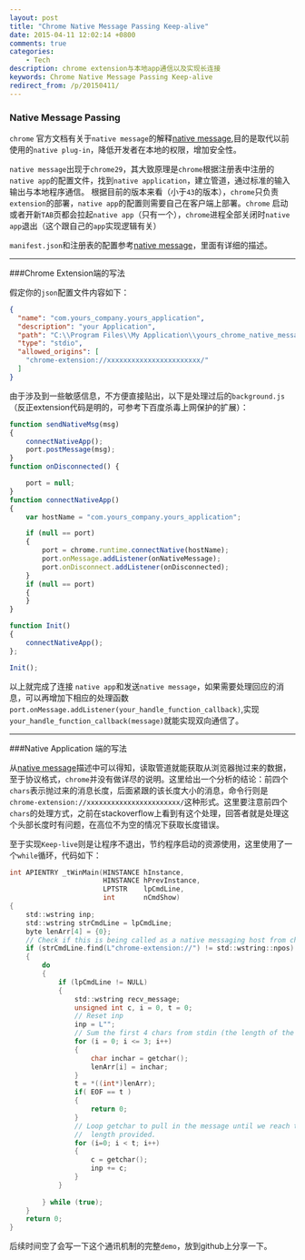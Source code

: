 ```yaml
---
layout: post
title: "Chrome Native Message Passing Keep-alive"
date: 2015-04-11 12:02:14 +0800
comments: true
categories:
    - Tech
description: chrome extension与本地app通信以及实现长连接
keywords: Chrome Native Message Passing Keep-alive
redirect_from: /p/20150411/
---
```


### Native Message Passing
`chrome` 官方文档有关于`native message`的解释[native message][],目的是取代以前使用的`native plug-in`，降低开发者在本地的权限，增加安全性。

`native message`出现于`chrome29`，其大致原理是`chrome`根据注册表中注册的`native app`的配置文件，找到`native application`，建立管道，通过标准的输入输出与本地程序通信。
根据目前的版本来看（小于`43`的版本），`chrome`只负责`extension`的部署，`native app`的配置则需要自己在客户端上部署。`chrome` 启动或者开新`TAB`页都会拉起`native app`（只有一个），`chrome`进程全部关闭时`native app`退出（这个跟自己的`app`实现逻辑有关）

[native message]: https://developer.chrome.com/extensions/nativeMessaging

<!-- more -->

`manifest.json`和注册表的配置参考[native message][]，里面有详细的描述。

---
###Chrome Extension端的写法

假定你的`json`配置文件内容如下：

```json
{
  "name": "com.yours_company.yours_application",
  "description": "your Application",
  "path": "C:\\Program Files\\My Application\\yours_chrome_native_messaging_host.exe",
  "type": "stdio",
  "allowed_origins": [
    "chrome-extension://xxxxxxxxxxxxxxxxxxxxxxx/"
  ]
}
```

由于涉及到一些敏感信息，不方便直接贴出，以下是处理过后的`background.js`（反正extension代码是明的，可参考下百度杀毒上网保护的扩展）：

```js
function sendNativeMsg(msg) 
{
	connectNativeApp();
	port.postMessage(msg);
}
function onDisconnected() {

    port = null;
}
function connectNativeApp() 
{
    var hostName = "com.yours_company.yours_application";

    if (null == port) 
    {
    	port = chrome.runtime.connectNative(hostName);     
        port.onMessage.addListener(onNativeMessage);
        port.onDisconnect.addListener(onDisconnected);
    }
    if (null == port) 
    {
    }
}

function Init()
{
    connectNativeApp();
};

Init();
```
以上就完成了连接 `native app`和发送`native message`，如果需要处理回应的消息，可以再增加下相应的处理函数` port.onMessage.addListener(your_handle_function_callback)`,实现`your_handle_function_callback(message)`就能实现双向通信了。

---
###Native Application 端的写法

从[native message][]描述中可以得知，读取管道就能获取从浏览器抛过来的数据，至于协议格式，`chrome`并没有做详尽的说明。这里给出一个分析的结论：前四个`chars`表示抛过来的消息长度，后面紧跟的该长度大小的消息，命令行则是`chrome-extension://xxxxxxxxxxxxxxxxxxxxxxx/`这种形式。这里要注意前四个`chars`的处理方式，之前在stackoverflow上看到有这个处理，回答者就是处理这个头部长度时有问题，在高位不为空的情况下获取长度错误。

至于实现`Keep-live`则是让程序不退出，节约程序启动的资源使用，这里使用了一个`while`循环，代码如下：

```c
int APIENTRY _tWinMain(HINSTANCE hInstance,
					   HINSTANCE hPrevInstance,
					   LPTSTR    lpCmdLine,
					   int       nCmdShow)
{
	std::wstring inp;
	std::wstring strCmdLine = lpCmdLine;
	byte lenArr[4] = {0};
	// Check if this is being called as a native messaging host from chrome
	if (strCmdLine.find(L"chrome-extension://") != std::wstring::npos)
	{
		do 
		{
			if (lpCmdLine != NULL) 
			{
				std::wstring recv_message;
				unsigned int c, i = 0, t = 0;
				// Reset inp
				inp = L"";
				// Sum the first 4 chars from stdin (the length of the message passed).
				for (i = 0; i <= 3; i++) 
				{
					char inchar = getchar();
					lenArr[i] = inchar;
				}
				t = *((int*)lenArr);
				if( EOF == t )
				{
					return 0;
				}
				// Loop getchar to pull in the message until we reach the total
				//  length provided.
				for (i=0; i < t; i++)
				{
					c = getchar();
					inp += c;
				}
			}
			
		} while (true);
	}
	return 0;
}
```

后续时间空了会写一下这个通讯机制的完整`demo`，放到github上分享一下。
